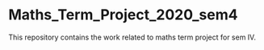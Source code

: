 # Maths_Term_Project_2020_sem4
This repository contains the work related to maths term project for sem IV. 
